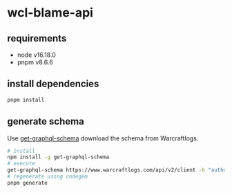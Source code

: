 # wcl-blame-api

## requirements

- node v16.18.0
- pnpm v8.6.6

## install dependencies

```bash
pnpm install
```

## generate schema

Use [get-graphql-schema](https://github.com/prisma-labs/get-graphql-schema) download the schema from Warcraftlogs.

```bash
# install
npm install -g get-graphql-schema
# execute
get-graphql-schema https://www.warcraftlogs.com/api/v2/client -h "authorization=Bearer <TOKEN>" > schema.graphql
# regenerate using codegem
pnpm generate
```
